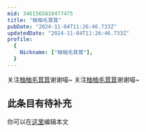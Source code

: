 ```yaml
---
mid: 3461565810477475
title: "柚柚毛茸茸"
pubDate: "2024-11-04T11:26:46.733Z"
updatedDate: "2024-11-04T11:26:46.733Z"
profile:
  {
    Nickname: ["柚柚毛茸茸"],
  }
---
```


关注[柚柚毛茸茸](https://space.bilibili.com/3461565810477475)谢谢喵~ 关注[柚柚毛茸茸](https://space.bilibili.com/3461565810477475)谢谢喵~

## 此条目有待补充
你可以在[这里](https://github.com/Yuhanawa/VTuber.ICU/edit/master/src/content/v/柚柚毛茸茸/index.md)编辑本文
